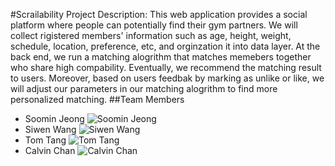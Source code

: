 #Scrailability
Project Description: This web application provides a social platform where people can potentially find their gym partners. We will collect rigistered members' information such as age, height, weight, schedule, location, preference, etc, and orginzation it into data layer. At the back end, we run a matching alogrithm that matches memebers together who share high compability. Eventually, we recommend the matching result to users. Moreover, based on users feedbak by marking as unlike or like, we will adjust our parameters in our matching alogrithm to find more personalized matching. 
##Team Members
- Soomin Jeong
  ![Soomin Jeong](https://scontent-sjc2-1.xx.fbcdn.net/hprofile-xap1/v/t1.0-1/p160x160/10388635_10203705939316343_6753214294767401392_n.jpg?oh=89ebd2f3a466aefe3763f390dfa7de40&oe=568E3790)
- Siwen Wang
  ![Siwen Wang](https://fbcdn-profile-a.akamaihd.net/hprofile-ak-xft1/v/t1.0-1/c0.0.160.160/p160x160/10348520_1382856965337806_4659452213453053569_n.jpg?oh=63465bed9686d86e8904a6bf89b8bccf&oe=56D07AE7&__gda__=1452426087_fb3cecf5b722a64d2d3ff798ac8823ad)
- Tom Tang
  ![Tom Tang](https://scontent-sjc2-1.xx.fbcdn.net/hprofile-xaf1/v/t1.0-1/p160x160/11987032_836059213176269_7713877708687893657_n.jpg?oh=f14282424bbd08000140156e5bf7dee7&oe=56997B27)
- Calvin Chan
  ![Calvin
  Chan](https://scontent-sjc2-1.xx.fbcdn.net/hprofile-xpt1/v/t1.0-1/p160x160/11667336_10207003459829585_9033733495530844598_n.jpg?oh=6d728d7722c7f45b44285bdc842f1cf4&oe=5690E5DD)
